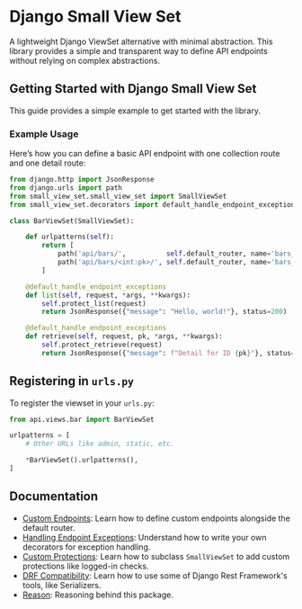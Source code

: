 # Django Small View Set

A lightweight Django ViewSet alternative with minimal abstraction. This library provides a simple and transparent way to define API endpoints without relying on complex abstractions.

## Getting Started with Django Small View Set

This guide provides a simple example to get started with the library.

### Example Usage

Here’s how you can define a basic API endpoint with one collection route and one detail route:

```python
from django.http import JsonResponse
from django.urls import path
from small_view_set.small_view_set import SmallViewSet
from small_view_set.decorators import default_handle_endpoint_exceptions

class BarViewSet(SmallViewSet):

    def urlpatterns(self):
        return [
            path('api/bars/',          self.default_router, name='bars_collection'),
            path('api/bars/<int:pk>/', self.default_router, name='bars_detail'),
        ]

    @default_handle_endpoint_exceptions
    def list(self, request, *args, **kwargs):
        self.protect_list(request)
        return JsonResponse({"message": "Hello, world!"}, status=200)

    @default_handle_endpoint_exceptions
    def retrieve(self, request, pk, *args, **kwargs):
        self.protect_retrieve(request)
        return JsonResponse({"message": f"Detail for ID {pk}"}, status=200)
```


## Registering in `urls.py`

To register the viewset in your `urls.py`:

```python
from api.views.bar import BarViewSet

urlpatterns = [
    # Other URLs like admin, static, etc.

    *BarViewSet().urlpatterns(),
]
```


## Documentation

- [Custom Endpoints](./README_CUSTOM_ENDPOINT.md): Learn how to define custom endpoints alongside the default router.
- [Handling Endpoint Exceptions](./README_HANDLE_ENDPOINT_EXCEPTIONS.md): Understand how to write your own decorators for exception handling.
- [Custom Protections](./README_CUSTOM_PROTECTIONS.md): Learn how to subclass `SmallViewSet` to add custom protections like logged-in checks.
- [DRF Compatibility](./README_DRF_COMPATIBILITY.md): Learn how to use some of Django Rest Framework's tools, like Serializers.
- [Reason](./README_REASON.md): Reasoning behind this package.
